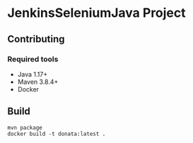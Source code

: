 # JenkinsSeleniumJava Project

## Contributing

### Required tools

* Java 1.17+
* Maven 3.8.4+
* Docker

## Build

```shell
mvn package
docker build -t donata:latest .
```

